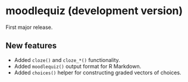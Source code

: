 # moodlequiz (development version)

First major release. 

## New features

* Added `cloze()` and `cloze_*()` functionality.
* Added `moodlequiz()` output format for R Markdown.
* Added `choices()` helper for constructing graded vectors of choices.
